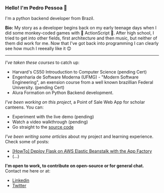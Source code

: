 ### Hello! I'm Pedro Pessoa 👋

I'm a python backend developer from Brazil.

**Bio:** My story as a developer begins back on my early teenage days when I did some monkey-coded games with 🙈 ActionScript 🙊. After high school, I tried to get into other fields, first architecture and then music, but neither of them did work for me. Now that I've got back into programming I can clearly see how much I reeeally like it 😊

---

*I've taken these courses* to catch up:
* Harvard's CS50 Introuduction to Computer Science (pending Cert)
* Engenharia de Software Moderna (UFMG) - "Modern Software Engineering", an exension course from a well known brazillian Federal University. (pending Cert)
* Alura Formation on Python Backend development.

*I've been working on this project*, a Point of Sale Web App for scholar canteens. You can:
* Experiment with the live demo (pending)
* Watch a video walkthrough (pending)
* Go straight to the [source code](https://github.com/pedro-psb/pypos-canteen)

*I've been writing some articles* about my project and learning experience. Check some of posts:
* [[HowTo] Deploy Flask on AWS Elastic Beanstalk with the App Factory](https://pedro-psb.github.io/posts/flask-on-aws-with-app-factory/)
* (...)

**I'm open to work, to contribute on open-source or for general chat.** Contact me here or at:
* [Linkedin](https://www.linkedin.com/in/pedro-pessoa-51250516b/)
* [Twitter](https://github.com/pedro-psb)
